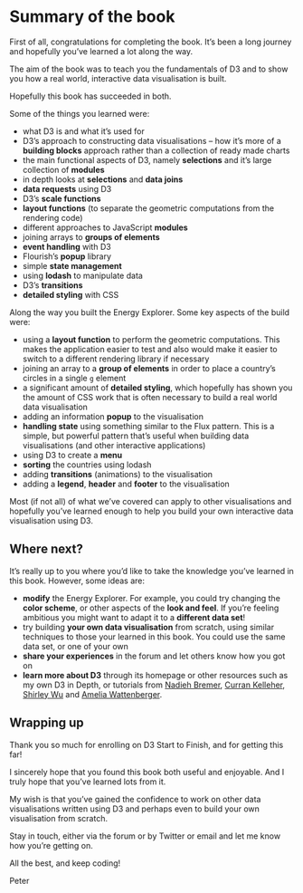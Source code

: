 # Summary of the book

First of all, congratulations for completing the book. It’s been a long journey and hopefully you’ve learned a lot along the way.

The aim of the book was to teach you the fundamentals of D3 and to show you how a real world, interactive data visualisation is built.

Hopefully this book has succeeded in both.

Some of the things you learned were:

* what D3 is and what it’s used for
* D3’s approach to constructing data visualisations – how it’s more of a **building blocks** approach rather than a collection of ready made charts
* the main functional aspects of D3, namely **selections** and it’s large collection of **modules**
* in depth looks at **selections** and **data joins**
* **data requests** using D3
* D3’s **scale functions**
* **layout functions** (to separate the geometric computations from the rendering code)
* different approaches to JavaScript **modules**
* joining arrays to **groups of elements**
* **event handling** with D3
* Flourish’s **popup** library
* simple **state management**
* using **lodash** to manipulate data
* D3’s **transitions**
* **detailed styling** with CSS

Along the way you built the Energy Explorer. Some key aspects of the build were:

* using a **layout function** to perform the geometric computations. This makes the application easier to test and also would make it easier to switch to a different rendering library if necessary
* joining an array to a **group of elements** in order to place a country’s circles in a single `g` element
* a significant amount of **detailed styling**, which hopefully has shown you the amount of CSS work that is often necessary to build a real world data visualisation
* adding an information **popup** to the visualisation
* **handling state** using something similar to the Flux pattern. This is a simple, but powerful pattern that’s useful when building data visualisations (and other interactive applications)
* using D3 to create a **menu**
* **sorting** the countries using lodash
* adding **transitions** (animations) to the visualisation
* adding a **legend**, **header** and **footer** to the visualisation

Most (if not all) of what we’ve covered can apply to other visualisations and hopefully you’ve learned enough to help you build your own interactive data visualisation using D3.

## Where next?

It’s really up to you where you’d like to take the knowledge you’ve learned in this book. However, some ideas are:

* **modify** the Energy Explorer. For example, you could try changing the **color scheme**, or other aspects of the **look and feel**. If you’re feeling ambitious you might want to adapt it to a **different data set**!
* try building **your own data visualisation** from scratch, using similar techniques to those your learned in this book. You could use the same data set, or one of your own
* **share your experiences** in the forum and let others know how you got on
* **learn more about D3** through its homepage or other resources such as my own D3 in Depth, or tutorials from [Nadieh Bremer](https://www.visualcinnamon.com/blog/), [Curran Kelleher](https://www.youtube.com/user/currankelleher), [Shirley Wu](https://sxywu.com/) and [Amelia Wattenberger](https://wattenberger.com/blog).

## Wrapping up

Thank you so much for enrolling on D3 Start to Finish, and for getting this far!

I sincerely hope that you found this book both useful and enjoyable. And I truly hope that you’ve learned lots from it.

My wish is that you’ve gained the confidence to work on other data visualisations written using D3 and perhaps even to build your own visualisation from scratch.

Stay in touch, either via the forum or by Twitter or email and let me know how you’re getting on.

All the best, and keep coding!

Peter
